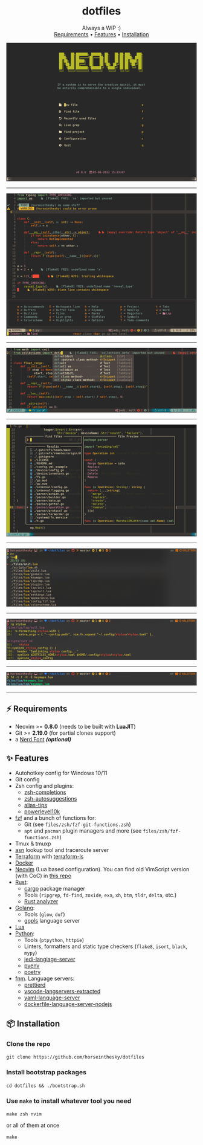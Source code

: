 <h1 align="center">dotfiles</h1>
<div align="center">Always a WIP :)</div>

<div align="center">
    <a href="https://github.com/horseinthesky/dotfiles/#%EF%B8%8F-requirements">Requirements</a>
  <span> • </span>
	<a href="https://github.com/horseinthesky/dotfiles/#-features">Features</a>
  <span> • </span>
	<a href="https://github.com/horseinthesky/dotfiles/#-installation">Installation</a>
</div>

<img src ="https://raw.githubusercontent.com/horseinthesky/dotfiles/master/media/alpha.png"><hr>
<img src ="https://raw.githubusercontent.com/horseinthesky/dotfiles/master/media/nvim.png"><hr>
<img src ="https://raw.githubusercontent.com/horseinthesky/dotfiles/master/media/nvim_insert.png"><hr>
<img src ="https://raw.githubusercontent.com/horseinthesky/dotfiles/master/media/telescope.png"><hr>
<img src ="https://raw.githubusercontent.com/horseinthesky/dotfiles/master/media/fzf.png"><hr>
<img src ="https://raw.githubusercontent.com/horseinthesky/dotfiles/master/media/rg.png"><hr>
<img src ="https://raw.githubusercontent.com/horseinthesky/dotfiles/master/media/fd.png"><hr>

## ⚡️ Requirements

- Neovim >= **0.8.0** (needs to be built with **LuaJIT**)
- Git >= **2.19.0** (for partial clones support)
- a [Nerd Font](https://www.nerdfonts.com/) **_(optional)_**

## ✨ Features

- Autohotkey config for Windows 10/11
- Git config
- Zsh config and plugins:
  - [zsh-completions](https://github.com/zsh-users/zsh-completions)
  - [zsh-autosuggestions](https://github.com/zsh-users/zsh-autosuggestions)
  - [alias-tips](https://github.com/djui/alias-tips)
  - [powerlevel10k](https://github.com/romkatv/powerlevel10k)
- [fzf](https://github.com/junegunn/fzf) and a bunch of functions for:
  - Git (see `files/zsh/fzf-git-functions.zsh`)
  - `apt` and `pacman` plugin managers and more (see `files/zsh/fzf-functions.zsh`)
- Tmux & tmuxp
- [asn](https://github.com/nitefood/asn) lookup tool and traceroute server
- [Terraform](https://www.terraform.io/) with [terraform-ls](https://github.com/hashicorp/terraform-ls)
- [Docker](https://www.docker.com/)
- [Neovim](https://neovim.io/) (Lua based configuration). You can find old VimScript version (with CoC) in [this repo](https://github.com/horseinthesky/vimscript)
- [Rust](https://www.rust-lang.org/):
  - [cargo](https://crates.io/) package manager
  - Tools (`ripgrep`, `fd-find`, `zoxide`, `exa`, `xh`, `btm`, `tldr`, `delta`, etc.)
  - [Rust analyzer](https://rust-analyzer.github.io/)
- [Golang](https://go.dev/):
  - Tools (`glow`, `duf`)
  - [gopls](https://github.com/golang/tools/tree/master/gopls) language server
- [Lua](https://www.lua.org/)
- [Python](https://www.python.org/):
  - Tools (`ptpython`, `httpie`)
  - Linters, formatters and static type checkers (`flake8`, `isort`, `black`, `mypy`)
  - [jedi-langiage-server](https://github.com/pappasam/jedi-language-server)
  - [pyenv](https://github.com/pyenv/pyenv)
  - [poetry](https://python-poetry.org/)
- [fnm](https://github.com/Schniz/fnm). Language servers:
  - [prettierd](https://github.com/fsouza/prettierd)
  - [vscode-langservers-extracted](https://github.com/hrsh7th/vscode-langservers-extracted)
  - [yaml-language-server](https://github.com/redhat-developer/yaml-language-server)
  - [dockerfile-language-server-nodejs](https://github.com/rcjsuen/dockerfile-language-server-nodejs)

## 📦 Installation

### Clone the repo

```
git clone https://github.com/horseinthesky/dotfiles
```

### Install bootstrap packages

```
cd dotfiles && ./bootstrap.sh
```

### Use `make` to install whatever tool you need

```
make zsh nvim
```

or all of them at once
```
make
```
